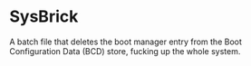 # SysBrick
A batch file that deletes the boot manager entry from the Boot Configuration Data (BCD) store, fucking up the whole system.
